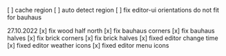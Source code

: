 [ ] cache region
[ ] auto detect region
[ ] fix editor-ui orientations do not fit for bauhaus

27.10.2022
[x] fix wood half north
[x] fix bauhaus corners
[x] fix bauhaus halves
[x] fix brick corners
[x] fix brick halves
[x] fixed editor change time
[x] fixed editor weather icons
[x] fixed editor menu icons
